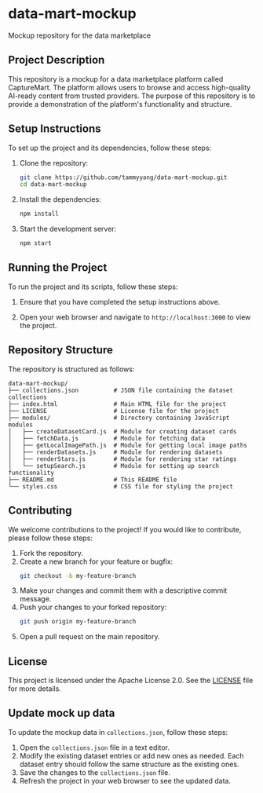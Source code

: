 # data-mart-mockup

Mockup repository for the data marketplace

## Project Description

This repository is a mockup for a data marketplace platform called CaptureMart. The platform allows users to browse and access high-quality AI-ready content from trusted providers. The purpose of this repository is to provide a demonstration of the platform's functionality and structure.

## Setup Instructions

To set up the project and its dependencies, follow these steps:

1. Clone the repository:
   ```bash
   git clone https://github.com/tammyyang/data-mart-mockup.git
   cd data-mart-mockup
   ```

2. Install the dependencies:
   ```bash
   npm install
   ```

3. Start the development server:
   ```bash
   npm start
   ```

## Running the Project

To run the project and its scripts, follow these steps:

1. Ensure that you have completed the setup instructions above.

2. Open your web browser and navigate to `http://localhost:3000` to view the project.

## Repository Structure

The repository is structured as follows:

```
data-mart-mockup/
├── collections.json          # JSON file containing the dataset collections
├── index.html                # Main HTML file for the project
├── LICENSE                   # License file for the project
├── modules/                  # Directory containing JavaScript modules
│   ├── createDatasetCard.js  # Module for creating dataset cards
│   ├── fetchData.js          # Module for fetching data
│   ├── getLocalImagePath.js  # Module for getting local image paths
│   ├── renderDatasets.js     # Module for rendering datasets
│   ├── renderStars.js        # Module for rendering star ratings
│   └── setupSearch.js        # Module for setting up search functionality
├── README.md                 # This README file
└── styles.css                # CSS file for styling the project
```

## Contributing

We welcome contributions to the project! If you would like to contribute, please follow these steps:

1. Fork the repository.
2. Create a new branch for your feature or bugfix:
   ```bash
   git checkout -b my-feature-branch
   ```
3. Make your changes and commit them with a descriptive commit message.
4. Push your changes to your forked repository:
   ```bash
   git push origin my-feature-branch
   ```
5. Open a pull request on the main repository.

## License

This project is licensed under the Apache License 2.0. See the [LICENSE](LICENSE) file for more details.

## Update mock up data

To update the mockup data in `collections.json`, follow these steps:

1. Open the `collections.json` file in a text editor.
2. Modify the existing dataset entries or add new ones as needed. Each dataset entry should follow the same structure as the existing ones.
3. Save the changes to the `collections.json` file.
4. Refresh the project in your web browser to see the updated data.

